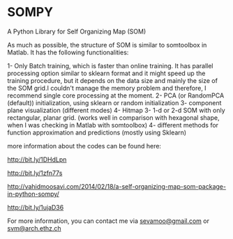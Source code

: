 SOMPY
=====

A Python Library for Self Organizing Map (SOM)

As much as possible, the structure of SOM is similar to somtoolbox in Matlab. It has the following functionalities:

1- Only Batch training, which is faster than online training. It has parallel processing option similar to sklearn format and it might speed up the training procedure, but it depends on the data size and mainly the size of the SOM grid.I couldn't manage the memory problem and therefore, I recommend single core processing at the moment.
2- PCA (or RandomPCA (default)) initialization, using sklearn or random initialization
3- component plane visualization (different modes)
4- Hitmap
3- 1-d or 2-d SOM with only rectangular, planar grid. (works well in comparison with hexagonal shape, when I was checking in Matlab with somtoolbox)
4- different methods for function approximation and predictions (mostly using Sklearn)

more information about the codes can be found here:

http://bit.ly/1DHdLpn

http://bit.ly/1zfn77s

http://vahidmoosavi.com/2014/02/18/a-self-organizing-map-som-package-in-python-sompy/

http://bit.ly/1ujaD36

For more information, you can contact me via sevamoo@gmail.com or svm@arch.ethz.ch

